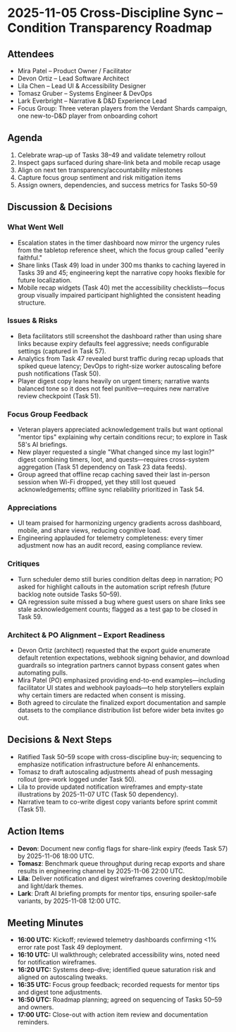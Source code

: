 # 2025-11-05 Cross-Discipline Sync – Condition Transparency Roadmap

## Attendees
- Mira Patel – Product Owner / Facilitator
- Devon Ortiz – Lead Software Architect
- Lila Chen – Lead UI & Accessibility Designer
- Tomasz Gruber – Systems Engineer & DevOps
- Lark Everbright – Narrative & D&D Experience Lead
- Focus Group: Three veteran players from the Verdant Shards campaign, one new-to-D&D player from onboarding cohort

## Agenda
1. Celebrate wrap-up of Tasks 38–49 and validate telemetry rollout
2. Inspect gaps surfaced during share-link beta and mobile recap usage
3. Align on next ten transparency/accountability milestones
4. Capture focus group sentiment and risk mitigation items
5. Assign owners, dependencies, and success metrics for Tasks 50–59

## Discussion & Decisions
### What Went Well
- Escalation states in the timer dashboard now mirror the urgency rules from the tabletop reference sheet, which the focus group called "eerily faithful."
- Share links (Task 49) load in under 300 ms thanks to caching layered in Tasks 39 and 45; engineering kept the narrative copy hooks flexible for future localization.
- Mobile recap widgets (Task 40) met the accessibility checklists—focus group visually impaired participant highlighted the consistent heading structure.

### Issues & Risks
- Beta facilitators still screenshot the dashboard rather than using share links because expiry defaults feel aggressive; needs configurable settings (captured in Task 57).
- Analytics from Task 47 revealed burst traffic during recap uploads that spiked queue latency; DevOps to right-size worker autoscaling before push notifications (Task 50).
- Player digest copy leans heavily on urgent timers; narrative wants balanced tone so it does not feel punitive—requires new narrative review checkpoint (Task 51).

### Focus Group Feedback
- Veteran players appreciated acknowledgement trails but want optional "mentor tips" explaining why certain conditions recur; to explore in Task 58's AI briefings.
- New player requested a single "What changed since my last login?" digest combining timers, loot, and quests—requires cross-system aggregation (Task 51 dependency on Task 23 data feeds).
- Group agreed that offline recap caching saved their last in-person session when Wi-Fi dropped, yet they still lost queued acknowledgements; offline sync reliability prioritized in Task 54.

### Appreciations
- UI team praised for harmonizing urgency gradients across dashboard, mobile, and share views, reducing cognitive load.
- Engineering applauded for telemetry completeness: every timer adjustment now has an audit record, easing compliance review.

### Critiques
- Turn scheduler demo still buries condition deltas deep in narration; PO asked for highlight callouts in the automation script refresh (future backlog note outside Tasks 50–59).
- QA regression suite missed a bug where guest users on share links see stale acknowledgement counts; flagged as a test gap to be closed in Task 59.

### Architect & PO Alignment – Export Readiness
- Devon Ortiz (architect) requested that the export guide enumerate default retention expectations, webhook signing behavior, and download guardrails so integration partners cannot bypass consent gates when automating pulls.
- Mira Patel (PO) emphasized providing end-to-end examples—including facilitator UI states and webhook payloads—to help storytellers explain why certain timers are redacted when consent is missing.
- Both agreed to circulate the finalized export documentation and sample datasets to the compliance distribution list before wider beta invites go out.

## Decisions & Next Steps
- Ratified Task 50–59 scope with cross-discipline buy-in; sequencing to emphasize notification infrastructure before AI enhancements.
- Tomasz to draft autoscaling adjustments ahead of push messaging rollout (pre-work logged under Task 50).
- Lila to provide updated notification wireframes and empty-state illustrations by 2025-11-07 UTC (Task 50 dependency).
- Narrative team to co-write digest copy variants before sprint commit (Task 51).

## Action Items
- **Devon**: Document new config flags for share-link expiry (feeds Task 57) by 2025-11-06 18:00 UTC.
- **Tomasz**: Benchmark queue throughput during recap exports and share results in engineering channel by 2025-11-06 22:00 UTC.
- **Lila**: Deliver notification and digest wireframes covering desktop/mobile and light/dark themes.
- **Lark**: Draft AI briefing prompts for mentor tips, ensuring spoiler-safe variants, by 2025-11-08 12:00 UTC.

## Meeting Minutes
- **16:00 UTC:** Kickoff; reviewed telemetry dashboards confirming <1% error rate post Task 49 deployment.
- **16:10 UTC:** UI walkthrough; celebrated accessibility wins, noted need for notification wireframes.
- **16:20 UTC:** Systems deep-dive; identified queue saturation risk and aligned on autoscaling tweaks.
- **16:35 UTC:** Focus group feedback; recorded requests for mentor tips and digest tone adjustments.
- **16:50 UTC:** Roadmap planning; agreed on sequencing of Tasks 50–59 and owners.
- **17:00 UTC:** Close-out with action item review and documentation reminders.

